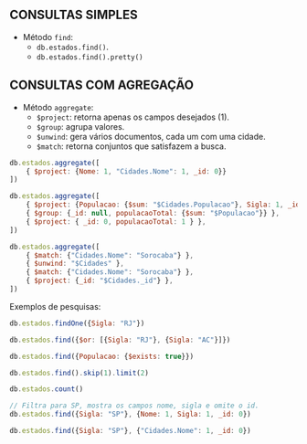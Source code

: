 ## CONSULTAS SIMPLES
*   Método `find`:
    *   `db.estados.find()`.
    *   `db.estados.find().pretty()`

## CONSULTAS COM AGREGAÇÃO
*   Método `aggregate`:
    *   `$project`: retorna apenas os campos desejados (1).
    *   `$group`: agrupa valores.
    *   `$unwind`: gera vários documentos, cada um com uma cidade.
    *   `$match`: retorna conjuntos que satisfazem a busca.
```javascript
db.estados.aggregate([
    { $project: {Nome: 1, "Cidades.Nome": 1, _id: 0}}
])
```

```javascript
db.estados.aggregate([
    { $project: {Populacao: {$sum: "$Cidades.Populacao"}, Sigla: 1, _id: 0} }
    { $group: {_id: null, populacaoTotal: {$sum: "$Populacao"}} },
    { $project: { _id: 0, populacaoTotal: 1 } },
])
```

```javascript
db.estados.aggregate([
    { $match: {"Cidades.Nome": "Sorocaba"} },
    { $unwind: "$Cidades" },
    { $match: {"Cidades.Nome": "Sorocaba"} },
    { $project: {_id: "$Cidades._id"} },
])
```

Exemplos de pesquisas:

```javascript
db.estados.findOne({Sigla: "RJ"})

db.estados.find({$or: [{Sigla: "RJ"}, {Sigla: "AC"}]})

db.estados.find({Populacao: {$exists: true}})

db.estados.find().skip(1).limit(2)

db.estados.count()

// Filtra para SP, mostra os campos nome, sigla e omite o id.
db.estados.find({Sigla: "SP"}, {Nome: 1, Sigla: 1, _id: 0})

db.estados.find({Sigla: "SP"}, {"Cidades.Nome": 1, _id: 0})
```
